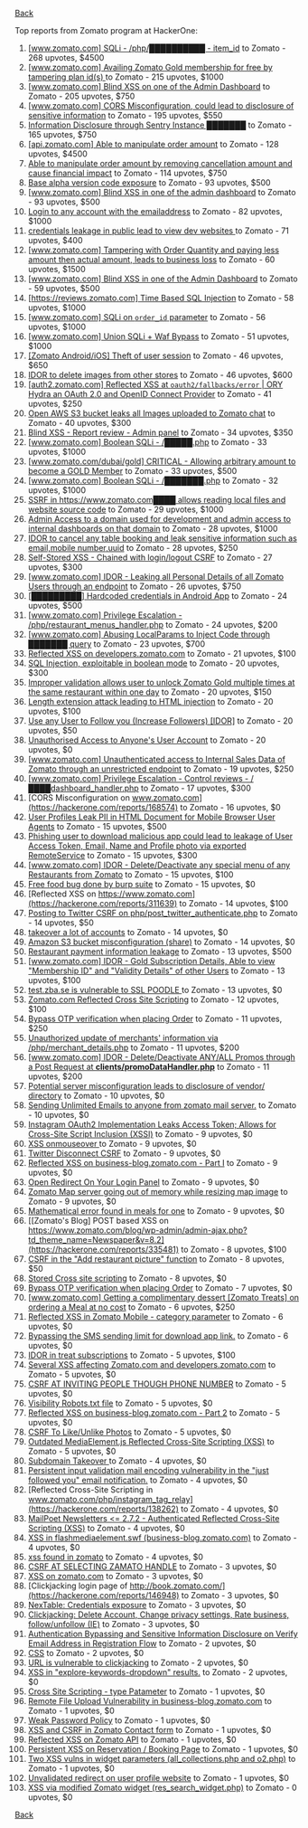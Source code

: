 [Back](../README.md)

Top reports from Zomato program at HackerOne:

1. [[www.zomato.com] SQLi - /php/██████████ - item_id](https://hackerone.com/reports/403616) to Zomato - 268 upvotes, $4500
2. [[www.zomato.com] Availing Zomato Gold membership for free by tampering plan id(s) ](https://hackerone.com/reports/511044) to Zomato - 215 upvotes, $1000
3. [[www.zomato.com] Blind XSS on one of the Admin Dashboard](https://hackerone.com/reports/724889) to Zomato - 205 upvotes, $750
4. [[www.zomato.com] CORS Misconfiguration, could lead to disclosure of sensitive information](https://hackerone.com/reports/426165) to Zomato - 195 upvotes, $550
5. [Information Disclosure through Sentry Instance ███████](https://hackerone.com/reports/697512) to Zomato - 165 upvotes, $750
6. [[api.zomato.com] Able to manipulate order amount](https://hackerone.com/reports/512968) to Zomato - 128 upvotes, $4500
7. [Able to manipulate order amount by removing cancellation amount and cause financial impact](https://hackerone.com/reports/614523) to Zomato - 114 upvotes, $750
8. [Base alpha version code exposure](https://hackerone.com/reports/167859) to Zomato - 93 upvotes, $500
9. [[www.zomato.com] Blind XSS in one of the admin dashboard](https://hackerone.com/reports/461272) to Zomato - 93 upvotes, $500
10. [Login to any account with the emailaddress](https://hackerone.com/reports/245408) to Zomato - 82 upvotes, $1000
11. [ credentials leakage in public lead to view dev websites ](https://hackerone.com/reports/511440) to Zomato - 71 upvotes, $400
12. [[www.zomato.com] Tampering with Order Quantity and paying less amount then actual amount, leads to business loss](https://hackerone.com/reports/403783) to Zomato - 60 upvotes, $1500
13. [[www.zomato.com] Blind XSS in one of the Admin Dashboard](https://hackerone.com/reports/419731) to Zomato - 59 upvotes, $500
14. [[https://reviews.zomato.com] Time Based SQL Injection](https://hackerone.com/reports/300176) to Zomato - 58 upvotes, $1000
15. [[www.zomato.com] SQLi on `order_id` parameter](https://hackerone.com/reports/358669) to Zomato - 56 upvotes, $1000
16. [[www.zomato.com] Union SQLi + Waf Bypass](https://hackerone.com/reports/258582) to Zomato - 51 upvotes, $1000
17. [[Zomato Android/iOS] Theft of user session](https://hackerone.com/reports/328486) to Zomato - 46 upvotes, $650
18. [IDOR to delete images from other stores](https://hackerone.com/reports/404797) to Zomato - 46 upvotes, $600
19. [[auth2.zomato.com] Reflected XSS at `oauth2/fallbacks/error` | ORY Hydra an OAuth 2.0 and OpenID Connect Provider](https://hackerone.com/reports/456333) to Zomato - 41 upvotes, $250
20. [Open AWS S3 bucket leaks all Images uploaded to Zomato chat](https://hackerone.com/reports/507097) to Zomato - 40 upvotes, $300
21. [Blind XSS - Report review - Admin panel](https://hackerone.com/reports/314126) to Zomato - 34 upvotes, $350
22. [[www.zomato.com] Boolean SQLi - /█████.php](https://hackerone.com/reports/297534) to Zomato - 33 upvotes, $1000
23. [[www.zomato.com/dubai/gold] CRITICAL - Allowing arbitrary amount to become a GOLD Member](https://hackerone.com/reports/254211) to Zomato - 33 upvotes, $500
24. [[www.zomato.com] Boolean SQLi - /███████.php](https://hackerone.com/reports/301257) to Zomato - 32 upvotes, $1000
25. [SSRF in https://www.zomato.com████ allows reading local files and website source code](https://hackerone.com/reports/271224) to Zomato - 29 upvotes, $1000
26. [Admin Access to a domain used for development and admin access to internal dashboards on that domain](https://hackerone.com/reports/271407) to Zomato - 28 upvotes, $1000
27. [IDOR to cancel any table booking and leak sensitive information such as email,mobile number,uuid](https://hackerone.com/reports/265258) to Zomato - 28 upvotes, $250
28. [Self-Stored XSS - Chained with login/logout CSRF](https://hackerone.com/reports/632017) to Zomato - 27 upvotes, $300
29. [[www.zomato.com] IDOR - Leaking all Personal Details of all Zomato Users through an endpoint](https://hackerone.com/reports/269937) to Zomato - 26 upvotes, $750
30. [[█████████] Hardcoded credentials in Android App](https://hackerone.com/reports/246995) to Zomato - 24 upvotes, $500
31. [[www.zomato.com] Privilege Escalation - /php/restaurant_menus_handler.php](https://hackerone.com/reports/300454) to Zomato - 24 upvotes, $200
32. [[www.zomato.com] Abusing LocalParams to Inject Code through ███████ query](https://hackerone.com/reports/341600) to Zomato - 23 upvotes, $700
33. [Reflected XSS on developers.zomato.com](https://hackerone.com/reports/418823) to Zomato - 21 upvotes, $100
34. [SQL Injection, exploitable in boolean mode](https://hackerone.com/reports/246412) to Zomato - 20 upvotes, $300
35. [Improper validation allows user to unlock Zomato Gold multiple times at the same restaurant within one day](https://hackerone.com/reports/486629) to Zomato - 20 upvotes, $150
36. [Length extension attack leading to HTML injection](https://hackerone.com/reports/251572) to Zomato - 20 upvotes, $100
37. [Use any User to Follow you (Increase Followers) [IDOR]](https://hackerone.com/reports/245969) to Zomato - 20 upvotes, $50
38. [Unauthorised Access to Anyone's User Account](https://hackerone.com/reports/202921) to Zomato - 20 upvotes, $0
39. [[www.zomato.com] Unauthenticated access to Internal Sales Data of Zomato through an unrestricted endpoint](https://hackerone.com/reports/263535) to Zomato - 19 upvotes, $250
40. [[www.zomato.com] Privilege Escalation - Control reviews - /████dashboard_handler.php](https://hackerone.com/reports/300099) to Zomato - 17 upvotes, $300
41. [CORS Misconfiguration on www.zomato.com](https://hackerone.com/reports/168574) to Zomato - 16 upvotes, $0
42. [User Profiles Leak PII in HTML Document for Mobile Browser User Agents](https://hackerone.com/reports/288596) to Zomato - 15 upvotes, $500
43. [Phishing user to download malicious app could lead to leakage of User Access Token, Email, Name and Profile photo via exported RemoteService](https://hackerone.com/reports/384257) to Zomato - 15 upvotes, $300
44. [[www.zomato.com] IDOR - Delete/Deactivate any special menu of any Restaurants from Zomato](https://hackerone.com/reports/264919) to Zomato - 15 upvotes, $100
45. [Free food bug done by burp suite](https://hackerone.com/reports/762883) to Zomato - 15 upvotes, $0
46. [Reflected XSS on https://www.zomato.com](https://hackerone.com/reports/311639) to Zomato - 14 upvotes, $100
47. [Posting to Twitter CSRF on php/post_twitter_authenticate.php](https://hackerone.com/reports/249234) to Zomato - 14 upvotes, $50
48. [takeover a lot of accounts](https://hackerone.com/reports/180388) to Zomato - 14 upvotes, $0
49. [Amazon S3 bucket misconfiguration (share)](https://hackerone.com/reports/229690) to Zomato - 14 upvotes, $0
50. [Restaurant payment information leakage](https://hackerone.com/reports/252043) to Zomato - 13 upvotes, $500
51. [[www.zomato.com] IDOR - Gold Subscription Details, Able to view "Membership ID" and "Validity Details" of other Users](https://hackerone.com/reports/344145) to Zomato - 13 upvotes, $100
52. [test.zba.se is vulnerable to SSL POODLE  ](https://hackerone.com/reports/201520) to Zomato - 13 upvotes, $0
53. [Zomato.com Reflected Cross Site Scripting](https://hackerone.com/reports/303522) to Zomato - 12 upvotes, $100
54. [Bypass OTP verification when placing Order](https://hackerone.com/reports/247158) to Zomato - 11 upvotes, $250
55. [Unauthorized update of merchants' information via /php/merchant_details.php](https://hackerone.com/reports/255651) to Zomato - 11 upvotes, $200
56. [[www.zomato.com] IDOR - Delete/Deactivate ANY/ALL Promos through a Post Request at **clients/promoDataHandler.php**](https://hackerone.com/reports/264754) to Zomato - 11 upvotes, $200
57. [Potential server misconfiguration leads to disclosure of vendor/ directory](https://hackerone.com/reports/271391) to Zomato - 10 upvotes, $0
58. [Sending Unlimited Emails to anyone from zomato mail server.](https://hackerone.com/reports/518928) to Zomato - 10 upvotes, $0
59. [Instagram OAuth2 Implementation Leaks Access Token; Allows for Cross-Site Script Inclusion (XSSI)](https://hackerone.com/reports/138270) to Zomato - 9 upvotes, $0
60. [XSS onmouseover ](https://hackerone.com/reports/139981) to Zomato - 9 upvotes, $0
61. [Twitter Disconnect CSRF](https://hackerone.com/reports/114127) to Zomato - 9 upvotes, $0
62. [Reflected XSS on business-blog.zomato.com - Part I](https://hackerone.com/reports/137905) to Zomato - 9 upvotes, $0
63. [Open Redirect On Your Login Panel](https://hackerone.com/reports/473064) to Zomato - 9 upvotes, $0
64. [Zomato Map server going out of memory while resizing map image](https://hackerone.com/reports/751904) to Zomato - 9 upvotes, $0
65. [Mathematical error  found in meals for one](https://hackerone.com/reports/819333) to Zomato - 9 upvotes, $0
66. [[Zomato's Blog] POST based XSS on https://www.zomato.com/blog/wp-admin/admin-ajax.php?td_theme_name=Newspaper&v=8.2](https://hackerone.com/reports/335481) to Zomato - 8 upvotes, $100
67. [CSRF in the "Add restaurant picture" function](https://hackerone.com/reports/169699) to Zomato - 8 upvotes, $50
68. [Stored Cross site scripting](https://hackerone.com/reports/145246) to Zomato - 8 upvotes, $0
69. [Bypass OTP verification when placing Order](https://hackerone.com/reports/142221) to Zomato - 7 upvotes, $0
70. [[www.zomato.com] Getting a complimentary dessert [Zomato Treats] on ordering a Meal at no cost](https://hackerone.com/reports/321938) to Zomato - 6 upvotes, $250
71. [Reflected XSS in Zomato Mobile - category parameter](https://hackerone.com/reports/230119) to Zomato - 6 upvotes, $0
72. [Bypassing the SMS sending limit for download app link.](https://hackerone.com/reports/517711) to Zomato - 6 upvotes, $0
73. [IDOR in treat subscriptions](https://hackerone.com/reports/313050) to Zomato - 5 upvotes, $100
74. [Several XSS affecting Zomato.com and developers.zomato.com](https://hackerone.com/reports/114631) to Zomato - 5 upvotes, $0
75. [CSRF AT INVITING PEOPLE THOUGH PHONE NUMBER](https://hackerone.com/reports/113865) to Zomato - 5 upvotes, $0
76. [Visibility  Robots.txt file](https://hackerone.com/reports/156182) to Zomato - 5 upvotes, $0
77. [Reflected XSS on business-blog.zomato.com - Part 2](https://hackerone.com/reports/137906) to Zomato - 5 upvotes, $0
78. [CSRF To Like/Unlike Photos](https://hackerone.com/reports/230837) to Zomato - 5 upvotes, $0
79. [Outdated MediaElement.js Reflected Cross-Site Scripting (XSS)](https://hackerone.com/reports/155228) to Zomato - 5 upvotes, $0
80. [Subdomain Takeover ](https://hackerone.com/reports/113869) to Zomato - 4 upvotes, $0
81. [Persistent input validation mail encoding vulnerability  in the "just followed you" email notification.](https://hackerone.com/reports/114879) to Zomato - 4 upvotes, $0
82. [Reflected Cross-Site Scripting in www.zomato.com/php/instagram_tag_relay](https://hackerone.com/reports/138262) to Zomato - 4 upvotes, $0
83. [MailPoet Newsletters \<= 2.7.2 - Authenticated Reflected Cross-Site Scripting (XSS)](https://hackerone.com/reports/200355) to Zomato - 4 upvotes, $0
84. [XSS in flashmediaelement.swf (business-blog.zomato.com)](https://hackerone.com/reports/200351) to Zomato - 4 upvotes, $0
85. [xss found in zomato](https://hackerone.com/reports/240989) to Zomato - 4 upvotes, $0
86. [CSRF AT SELECTING ZAMATO HANDLE](https://hackerone.com/reports/113857) to Zomato - 3 upvotes, $0
87. [XSS on zomato.com](https://hackerone.com/reports/143294) to Zomato - 3 upvotes, $0
88. [Clickjacking login page of http://book.zomato.com/](https://hackerone.com/reports/146948) to Zomato - 3 upvotes, $0
89. [NexTable: Credentials exposure](https://hackerone.com/reports/120941) to Zomato - 3 upvotes, $0
90. [Clickjacking: Delete Account, Change privacy settings, Rate business, follow/unfollow (IE)](https://hackerone.com/reports/338569) to Zomato - 3 upvotes, $0
91. [Authentication Bypassing and Sensitive Information Disclosure on Verify Email Address in Registration Flow](https://hackerone.com/reports/124151) to Zomato - 2 upvotes, $0
92. [CSS](https://hackerone.com/reports/145686) to Zomato - 2 upvotes, $0
93. [URL is vulnerable to clickjacking](https://hackerone.com/reports/337219) to Zomato - 2 upvotes, $0
94. [XSS in "explore-keywords-dropdown" results.](https://hackerone.com/reports/347567) to Zomato - 2 upvotes, $0
95. [Cross Site Scripting - type Patameter](https://hackerone.com/reports/114151) to Zomato - 1 upvotes, $0
96. [Remote File Upload Vulnerability in business-blog.zomato.com](https://hackerone.com/reports/114389) to Zomato - 1 upvotes, $0
97. [Weak Password Policy](https://hackerone.com/reports/115036) to Zomato - 1 upvotes, $0
98. [XSS and CSRF in Zomato Contact form](https://hackerone.com/reports/115248) to Zomato - 1 upvotes, $0
99. [Reflected XSS on Zomato API](https://hackerone.com/reports/125762) to Zomato - 1 upvotes, $0
100. [Persistent XSS on Reservation / Booking Page](https://hackerone.com/reports/123005) to Zomato - 1 upvotes, $0
101. [Two XSS vulns in widget parameters (all_collections.php and o2.php)](https://hackerone.com/reports/115560) to Zomato - 1 upvotes, $0
102. [Unvalidated redirect on user profile website](https://hackerone.com/reports/143265) to Zomato - 1 upvotes, $0
103. [XSS via modified Zomato widget (res_search_widget.php)](https://hackerone.com/reports/115402) to Zomato - 0 upvotes, $0


[Back](../README.md)